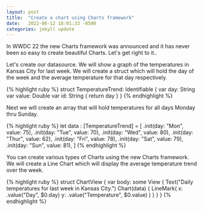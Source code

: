 ```yaml
---
layout: post
title:  "Create a chart using Charts framework"
date:   2022-06-12 18:01:33 -0500
categories: jekyll update
---
```

In WWDC 22 the new Charts framework was announced and it has never been so easy
to create beautiful Charts. Let's get right to it..

Let's create our datasource. We will show a graph of the temperatures in Kansas City
for last week. We will create a struct which will hold the day of the week and the average temperature for that
day respectively.

{% highlight ruby %}
struct TemperatureTrend: Identifiable {
  var day: String
  var value: Double
  var id: String { return day }
}
{% endhighlight %}

Next we will create an array that will hold temperatures for all days Monday thru Sunday.

{% highlight ruby %}
let data : [TemperatureTrend] = [
  .init(day: "Mon", value: 75),
  .init(day: "Tue", value: 70),
  .init(day: "Wed", value: 80),
  .init(day: "Thur", value: 62),
  .init(day: "Fri", value: 78),
  .init(day: "Sat", value: 79),
  .init(day: "Sun", value: 81),
]
{% endhighlight %}

You can create various types of Charts using the new Charts framework. We will create a
Line Chart which will display the average temperature trend over the week.

{% highlight ruby %}
struct ChartView {
  var body: some View {
    Text("Daily temperatures for last week in Kansas City.")
    Chart(data) {
      LineMark(
          x: .value("Day", $0.day)
          y: .value("Temperature", $0.value)
        )
    }
  }
}
{% endhighlight %}
